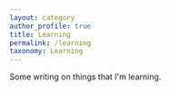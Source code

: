 ```yaml
---
layout: category
author_profile: true
title: Learning
permalink: /learning
taxonomy: Learning
---
```


Some writing on things that I'm learning. 